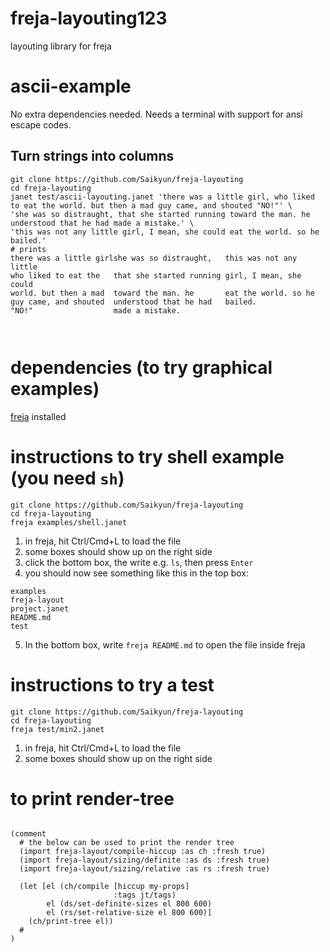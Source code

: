 # freja-layouting123
layouting library for freja

# ascii-example

No extra dependencies needed. Needs a terminal with support for ansi escape codes.

## Turn strings into columns

```
git clone https://github.com/Saikyun/freja-layouting
cd freja-layouting
janet test/ascii-layouting.janet 'there was a little girl, who liked to eat the world. but then a mad guy came, and shouted "NO!"' \
'she was so distraught, that she started running toward the man. he understood that he had made a mistake.' \
'this was not any little girl, I mean, she could eat the world. so he bailed.'
# prints
there was a little girlshe was so distraught,   this was not any little
who liked to eat the   that she started running girl, I mean, she could
world. but then a mad  toward the man. he       eat the world. so he
guy came, and shouted  understood that he had   bailed.
"NO!"                  made a mistake.



```

# dependencies (to try graphical examples)

[freja](https://github.com/Saikyun/freja) installed



# instructions to try shell example (you need `sh`)


```
git clone https://github.com/Saikyun/freja-layouting
cd freja-layouting
freja examples/shell.janet
```

1. in freja, hit Ctrl/Cmd+L to load the file
2. some boxes should show up on the right side
3. click the bottom box, the write e.g. `ls`, then press `Enter`
4. you should now see something like this in the top box:
```
examples
freja-layout
project.janet
README.md
test
```
5. In the bottom box, write `freja README.md` to open the file inside freja



# instructions to try a test

```
git clone https://github.com/Saikyun/freja-layouting
cd freja-layouting
freja test/min2.janet
```

1. in freja, hit Ctrl/Cmd+L to load the file
2. some boxes should show up on the right side

# to print render-tree
```

(comment
  # the below can be used to print the render tree
  (import freja-layout/compile-hiccup :as ch :fresh true)
  (import freja-layout/sizing/definite :as ds :fresh true)
  (import freja-layout/sizing/relative :as rs :fresh true)

  (let [el (ch/compile [hiccup my-props]
                       :tags jt/tags)
        el (ds/set-definite-sizes el 800 600)
        el (rs/set-relative-size el 800 600)]
    (ch/print-tree el))
  #
)
```
